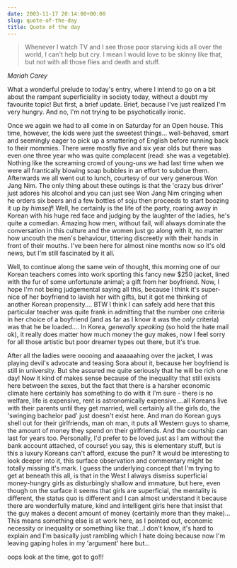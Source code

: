 ```yaml
---
date: 2003-11-17 20:14:00+00:00
slug: quote-of-the-day
title: Quote of the day
---
```


> Whenever I watch TV and I see those poor starving kids all over the world, I can't help but cry. I mean I would love to be skinny like that, but not with all those flies and death and stuff. 

*Mariah Carey*

What a wonderful prelude to today's entry, where I intend to go on a bit about the rampant superficiality in society today, without a doubt my favourite topic! But first, a brief update. Brief, because I've just realized I'm very hungry. And no, I'm not trying to be psychotically ironic.

Once we again we had to all come in on Saturday for an Open house. This time, however, the kids were just the sweetest things... well-behaved, smart and seemingly eager to pick up a smattering of English before running back to their mommies. There were mostly five and six year olds but there was even one three year who was quite complacent (read: she was a vegetable). Nothing like the screaming crowd of young-uns we had last time when we were all frantically blowing soap bubbles in an effort to subdue them. Afterwards we all went out to lunch, courtesy of our very generous Won Jang Nim. The only thing about these outings is that the 'crazy bus driver' just adores his alcohol and you can just see Won Jang Nim cringing when he orders six beers and a few bottles of soju then proceeds to start boozing it up _by himself_! Well, he certainly is the life of the party, roaring away in Korean with his huge red face and judging by the laughter of the ladies, he's quite a comedian. Amazing how men, without fail, will always dominate the conversation in this culture and the women just go along with it, no matter how uncouth the men's behaviour, tittering discreetly with their hands in front of their mouths. I've been here for almost nine months now so it's old news, but I'm still fascinated by it all.

Well, to continue along the same vein of thought, this morning one of our Korean teachers comes into work sporting this fancy new $250 jacket, lined with the fur of some unfortunate animal; a gift from her boyfriend. Now, I hope I'm not being judgemental saying all this, because I think it's super-nice of her boyfriend to lavish her with gifts, but it got me thinking of another Korean propensity.... BTW I think I can safely add here that this particular teacher was quite frank in admitting that the number one criteria in her choice of a boyfriend (and as far as I know it was the _only_ criteria) was that he be loaded.... In Korea, _generally speaking_ (so hold the hate mail ok), it really does matter how much money the guy makes, now I feel sorry for all those artistic but poor dreamer types out there, but it's true. 

After all the ladies were ooooing and aaaaaahing over the jacket, I was playing devil's advocate and teasing Sora about it, because her boyfriend is still in university. But she assured me quite seriously that he will be rich one day! Now it kind of makes sense because of the inequality that still exists here between the sexes, but the fact that there is a harsher economic climate here certainly has something to do with it I'm sure - there is no welfare, life is expensive, rent is astronomically expensive....all Koreans live with their parents until they get married, well certainly all the girls do, the 'swinging bachelor pad' just doesn't exist here. And man do Korean guys shell out for their girlfriends, man oh man, it puts all Western guys to shame, the amount of money they spend on their girlfriends. And the courtship can last for years too. Personally, I'd prefer to be loved just as I am without the bank account attached, of course! you say, this is elementary stuff, but is this a luxury Koreans can't afford, excuse the pun? It would be interesting to look deeper into it, this surface observation and commentary might be totally missing it's mark. I guess the underlying concept that I'm trying to get at beneath this all, is that in the West I always dismiss superficial money-hungry girls as disturbingly shallow and immature, but here, even though on the surface it seems that girls are superficial, the mentality is different, the status quo is different and I can almost understand it because there are wonderfully mature, kind and intelligent girls here that insist that the guy makes a decent amount of money (certainly more than they make)... This means something else is at work here, as I pointed out, economic necessity or inequality or something like that...I don't know, it's hard to explain and I'm basically just rambling which I hate doing because now I'm leaving gaping holes in my 'argument' here but...  

oops look at the time, got to go!!!
